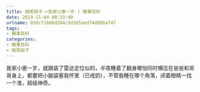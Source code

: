 ```yaml
---
title: 搞笑段子->我家小崽一岁 | 糗事百科
date: 2019-11-04 00:33:40
urlname: 03dcf1668d204c5d165aed74d886a747
tags: 
- 糗事百科
categories:
- 糗事百科
- 搞笑段子
---
```

我家小崽一岁，就跟装了雷达定位似的，半夜睡着了翻身哪怕同时横压在爸爸和哥哥身上，都要把小脑袋塞我怀里（已戒奶），不管我睡在哪个角落，闭着眼睛一找一个准，超级神奇。



